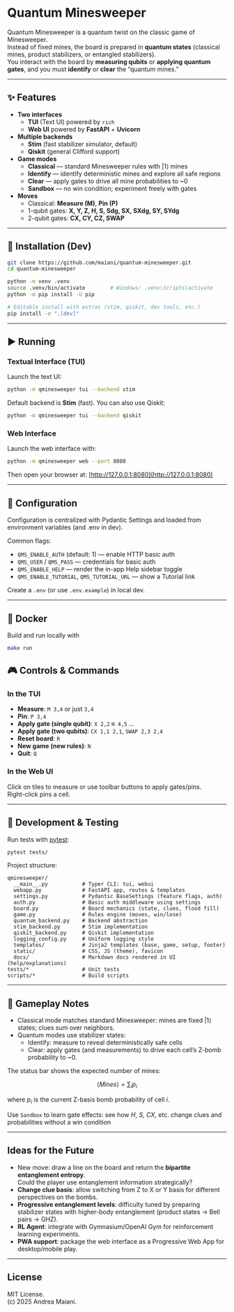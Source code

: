 # Quantum Minesweeper

Quantum Minesweeper is a quantum twist on the classic game of Minesweeper.  
Instead of fixed mines, the board is prepared in **quantum states** (classical mines, product stabilizers, or entangled stabilizers).  
You interact with the board by **measuring qubits** or **applying quantum gates**, and you must **identify** or **clear** the “quantum mines.”

---

## ✨ Features

- **Two interfaces**
  - **TUI** (Text UI) powered by `rich`
  - **Web UI** powered by **FastAPI** + **Uvicorn**
- **Multiple backends**
  - **Stim** (fast stabilizer simulator, default)
  - **Qiskit** (general Clifford support)
- **Game modes**
  - **Classical** — standard Minesweeper rules with |1⟩ mines
  - **Identify** — identify deterministic mines and explore all safe regions
  - **Clear** — apply gates to drive all mine probabilities to ~0
  - **Sandbox** — no win condition; experiment freely with gates
- **Moves**
  - Classical: **Measure (M)**, **Pin (P)**
  - 1-qubit gates: **X, Y, Z, H, S, Sdg, SX, SXdg, SY, SYdg**
  - 2-qubit gates: **CX, CY, CZ, SWAP**

---

## 🧰 Installation (Dev)

```bash
git clone https://github.com/maiani/quantum-minesweeper.git
cd quantum-minesweeper

python -m venv .venv
source .venv/bin/activate        # Windows: .venv\Scripts\activate
python -m pip install -U pip

# Editable install with extras (stim, qiskit, dev tools, etc.)
pip install -e ".[dev]"
```
---

## ▶️ Running

### Textual Interface (TUI)
Launch the text UI:
```bash
python -m qminesweeper tui --backend stim
```

Default backend is **Stim** (fast).  You can also use Qiskit:  
```bash
python -m qminesweeper tui --backend qiskit
```

### Web Interface
Launch the web interface with:
```bash
python -m qminesweeper web --port 8080
```

Then open your browser at: [http://127.0.0.1:8080](http://127.0.0.1:8080)

---

## 🔧 Configuration 

Configuration is centralized with Pydantic Settings and loaded from environment variables (and .env in dev).

Common flags:
- `QMS_ENABLE_AUTH` (default: 1) — enable HTTP basic auth
- `QMS_USER` / `QMS_PASS` — credentials for basic auth
- `QMS_ENABLE_HELP` — render the in-app Help sidebar toggle
- `QMS_ENABLE_TUTORIAL`, `QMS_TUTORIAL_URL` — show a Tutorial link

Create a `.env` (or use `.env.example`) in local dev.

---

## 🐳 Docker
Build and run locally with

```bash
make run
```

## 🎮 Controls & Commands

### In the TUI
- **Measure**: `M 3,4` or just `3,4`
- **Pin**: `P 3,4`
- **Apply gate (single qubit)**: `X 2,2` `H 4,5` …
- **Apply gate (two qubits)**: `CX 1,1 2,1`, `SWAP 2,3 2,4`
- **Reset board**: `R`
- **New game (new rules)**: `N`
- **Quit**: `Q`

### In the Web UI
Click on tiles to measure or use toolbar buttons to apply gates/pins.  
Right-click pins a cell.

---

## 🧪 Development & Testing

Run tests with [pytest](https://pytest.org/):
```bash
pytest tests/
```

Project structure:
```
qminesweeper/
  __main__.py           # Typer CLI: tui, webui
  webapp.py             # FastAPI app, routes & templates
  settings.py           # Pydantic BaseSettings (feature flags, auth)
  auth.py               # Basic auth middleware using settings
  board.py              # Board mechanics (state, clues, flood fill)
  game.py               # Rules engine (moves, win/lose)
  quantum_backend.py    # Backend abstraction
  stim_backend.py       # Stim implementation
  qiskit_backend.py     # Qiskit implementation
  logging_config.py     # Uniform logging style
  templates/            # Jinja2 templates (base, game, setup, footer)
  static/               # CSS, JS (theme), favicon
  docs/                 # Markdown docs rendered in UI (help/explanations)
tests/*                 # Unit tests
scripts/*               # Build scripts
```

---
## 🧠 Gameplay Notes

- Classical mode matches standard Minesweeper: mines are fixed |1⟩ states; clues sum over neighbors.
- Quantum modes use stabilizer states:
  - Identify: measure to reveal deterministically safe cells 
  - Clear: apply gates (and measurements) to drive each cell’s Z-bomb probability to ~0.

The status bar shows the expected number of mines:

$$
\langle Mines \rangle=\sum_i p_i 
$$

where $p_i$ is the current Z-basis bomb probability of cell $i$.

Use `Sandbox` to learn gate effects: see how $H$, $S$, $CX$, etc. change clues and probabilities without a win condition

---

## Ideas for the Future
- New move: draw a line on the board and return the **bipartite entanglement entropy**.  
  Could the player use entanglement information strategically?
- **Change clue basis**: allow switching from Z to X or Y basis for different perspectives on the bombs.
- **Progressive entanglement levels**: difficulty tuned by preparing stabilizer states with higher-body entanglement (product states → Bell pairs → GHZ).
- **RL Agent**: integrate with Gymnasium/OpenAI Gym for reinforcement learning experiments.
- **PWA support**: package the web interface as a Progressive Web App for desktop/mobile play.

---

## License
MIT License.  
(c) 2025 Andrea Maiani.
